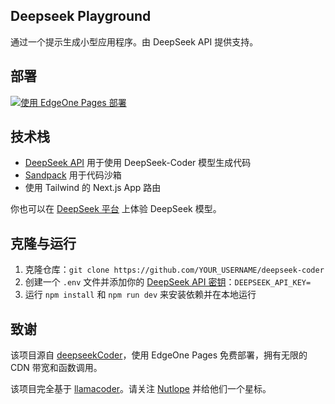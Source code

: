 ## Deepseek Playground

通过一个提示生成小型应用程序。由 DeepSeek API 提供支持。

## 部署

[![使用 EdgeOne Pages 部署](https://cdnstatic.tencentcs.com/edgeone/pages/deploy.svg)](https://console.cloud.tencent.com/edgeone/pages/new?from=github&template=deepseek)

## 技术栈

- [DeepSeek API](https://platform.deepseek.com/docs) 用于使用 DeepSeek-Coder 模型生成代码
- [Sandpack](https://sandpack.codesandbox.io/) 用于代码沙箱
- 使用 Tailwind 的 Next.js App 路由

你也可以在 [DeepSeek 平台](https://platform.deepseek.com/) 上体验 DeepSeek 模型。

## 克隆与运行

1. 克隆仓库：`git clone https://github.com/YOUR_USERNAME/deepseek-coder`
2. 创建一个 `.env` 文件并添加你的 [DeepSeek API 密钥](https://platform.deepseek.com/api-keys)：`DEEPSEEK_API_KEY=`
3. 运行 `npm install` 和 `npm run dev` 来安装依赖并在本地运行

## 致谢

该项目源自 [deepseekCoder](https://github.com/sing1ee/deepseekCoder)，使用 EdgeOne Pages 免费部署，拥有无限的 CDN 带宽和函数调用。

该项目完全基于 [llamacoder](https://github.com/Nutlope/llamacoder)。请关注 [Nutlope](https://github.com/Nutlope) 并给他们一个星标。
